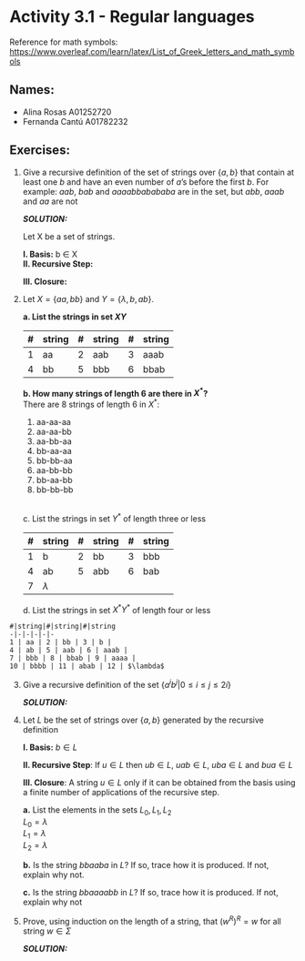 # Activity 3.1 - Regular languages

Reference for math symbols:
https://www.overleaf.com/learn/latex/List_of_Greek_letters_and_math_symbols

## Names:
- Alina Rosas A01252720
- Fernanda Cantú A01782232


## Exercises:


1. Give a recursive definition of the set of strings over $\{a, b\}$ that
    contain at least one $b$ and have an even number of $a$’s before the
    first $b$.
    For example: $aab$, $bab$ and $aaaabbabababa$ are in the set,
    but $abb$, $aaab$ and $aa$ are not

    _**SOLUTION:**_ <br>

    Let X be a set of strings. <br>

    **I. Basis:** b $\in$ X <br>
    **II. Recursive Step:** <br>

    **III. Closure:** <br>


2. Let $X = \{aa, bb\}$ and $Y = \{\lambda, b, ab\}$.

    **a. List the strings in set $XY$**

    #|string|#|string|#|string
    -|-|-|-|-|-
    1| aa |2| aab |3| aaab |
    4 | bb | 5 | bbb | 6 | bbab | 

    **b. How many strings of length 6 are there in $X^*$?** <br>
    There are 8 strings of length 6 in $X^*$: <br>
    <ol>
    <li>aa-aa-aa
    <li>aa-aa-bb
    <li>aa-bb-aa
    <li>bb-aa-aa
    <li>bb-bb-aa
    <li>aa-bb-bb
    <li>bb-aa-bb
    <li>bb-bb-bb
    </ol> <br>

    c. List the strings in set $Y^*$ of length three or less

    #|string|#|string|#|string
    -|-|-|-|-|-
    | 1 | b | 2 | bb | 3 | bbb |
    | 4 | ab | 5 | abb | 6 | bab |
    | 7 | $\lambda$

    d. List the strings in set $X^* Y^*$ of length four or less

<!-- Let $X = \{aa, bb\}$ and $Y = \{\lambda, b, ab\}$. -->

    #|string|#|string|#|string
    -|-|-|-|-|-
    1 | aa | 2 | bb | 3 | b |
    4 | ab | 5 | aab | 6 | aaab |
    7 | bbb | 8 | bbab | 9 | aaaa |
    10 | bbbb | 11 | abab | 12 | $\lambda$

3. Give a recursive definition of the set $\{ a^ib^j | 0 ≤ i ≤ j ≤ 2i\}$

    _**SOLUTION:**_



4. Let $L$ be the set of strings over $\{a, b\}$ generated by the recursive
   definition

    **I. Basis:** $b \in L$

    **II. Recursive Step**: If $u \in L$ then $ub \in L$, $uab \in L$, $uba \in
    L$ and $bua \in L$

    **III. Closure**: A string $u \in L$ only if it can be obtained from the
    basis using a finite number of applications of the recursive step.

    **a.** List the elements in the sets $L_0, L_1, L_2$ <br>
    $L_0 = \lambda$ <br>
    $L_1 = \lambda$ <br>
    $L_2 = \lambda$ <br>

    **b.** Is the string $bbaaba$ in $L$? If so, trace how it is produced.
    If not, explain why not.


    **c.** Is the string $bbaaaabb$ in $L$? If so, trace how it is produced.
    If not, explain why not


5. Prove, using induction on the length of a string, that $(w^R)^R = w$ for all
   string $w \in \Sigma$

    _**SOLUTION:**_
